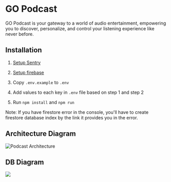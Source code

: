 # GO Podcast

GO Podcast is your gateway to a world of audio entertainment, empowering you to discover, personalize, and control your listening experience like never before.

## Installation

1. [Setup Sentry](https://sentry.io/)

2. [Setup firebase](https://firebase.google.com/docs/web/setup)

3. Copy `.env.example` to `.env`

4. Add values to each key in `.env` file based on step 1 and step 2

5. Run `npm install` and `npm run`

Note: If you have firestore error in the console, you'll have to create firestore database index by the link it provides you in the error.

## Architecture Diagram

![Podcast Architecture](https://github.com/nicktruong/podcast/assets/154394020/f6f6991d-f4f6-4860-bd26-4b05361e4e50)

## DB Diagram

[![](https://mermaid.ink/img/pako:eNqlVttu2zAM_RVDQN_SILcaqd-KdQMCDCuwri9bhkKxmFioLBmS3C1N8u-jb7Fj2UvW5SW2SB1Sh4eUdyRUDEhAQN9zutE0XkoPf6kBbbxd8ZL9jNVcbrwVV-21Hz-9kFrYKM3BPKwX0oIGY2s3hlYv1IB_7M46kBBTLupVmcYr0B4k3GBm5oNKpe0IuVZCqF_47OBtQDLQHVsibqzSW2eDpDE4i0mkrHr6-rkDJxF0C6w2AKbsaSXAeEsiMAhIPMDeSxQLKb7pJWmRkSasScZhKYsHTS2GOOH9DHlljAVzCCyw_h64AZQVvEI55lOinyRUwtOUcZAhPPI3lzya2kjpZlKloRSKW4NQvYJ-0uLig6M0Qs0Ty5V0cpPqYf2x1I9jzKrXKSpkTDIVdxEJrQ09FJc4llsBF1b86ipPKFNNlXFFNpqalDIG7B4xuoxls1SEnxpbEkFjXd8ydFenX16R9gGwRcBh_3JuzolSKsvXHJWEpf-HTsktSt-9Ukt1n_VLxyjA46CRLdjZ0xz9i7xNK3FoFfj93fRfveHOEGqjb-oTF9BjWsSbU-vZVuoYS3nOSbpCpURNJb-r0_KRayy1aTZzmaZrmw3cCr05cN_RlPV11tkXQrn64THdwEm3OJdLDt-8XQ_q-nq_a0YLPMFfwPVSu3oUB-XV95yx_3y8004vkBx6XyIEObE9Lg3ciBpn8LeACs0VPu0Rst_nifa7NmZdfaz28As8LkORMuhs95KyKkZu2zZjHHusJ_FurwYJKxAqUxoZkBg0fpow_DjKVbAkNgIsJgkyyVH9kqnsgH7Yn-pxK0MSWJ3CgBSyKj-nSLCmwuBqQuV3peLKCV9JsCO_STCZ-cPZdOr7t5PbkT8ezQZkS4KpPxz7k9n8ZjqfjKf4cBiQt3z_aDifzCfTsT9Hb382Gt0c_gBD1xLf?type=png)](https://mermaid.live/edit#pako:eNqlVttu2zAM_RVDQN_SILcaqd-KdQMCDCuwri9bhkKxmFioLBmS3C1N8u-jb7Fj2UvW5SW2SB1Sh4eUdyRUDEhAQN9zutE0XkoPf6kBbbxd8ZL9jNVcbrwVV-21Hz-9kFrYKM3BPKwX0oIGY2s3hlYv1IB_7M46kBBTLupVmcYr0B4k3GBm5oNKpe0IuVZCqF_47OBtQDLQHVsibqzSW2eDpDE4i0mkrHr6-rkDJxF0C6w2AKbsaSXAeEsiMAhIPMDeSxQLKb7pJWmRkSasScZhKYsHTS2GOOH9DHlljAVzCCyw_h64AZQVvEI55lOinyRUwtOUcZAhPPI3lzya2kjpZlKloRSKW4NQvYJ-0uLig6M0Qs0Ty5V0cpPqYf2x1I9jzKrXKSpkTDIVdxEJrQ09FJc4llsBF1b86ipPKFNNlXFFNpqalDIG7B4xuoxls1SEnxpbEkFjXd8ydFenX16R9gGwRcBh_3JuzolSKsvXHJWEpf-HTsktSt-9Ukt1n_VLxyjA46CRLdjZ0xz9i7xNK3FoFfj93fRfveHOEGqjb-oTF9BjWsSbU-vZVuoYS3nOSbpCpURNJb-r0_KRayy1aTZzmaZrmw3cCr05cN_RlPV11tkXQrn64THdwEm3OJdLDt-8XQ_q-nq_a0YLPMFfwPVSu3oUB-XV95yx_3y8004vkBx6XyIEObE9Lg3ciBpn8LeACs0VPu0Rst_nifa7NmZdfaz28As8LkORMuhs95KyKkZu2zZjHHusJ_FurwYJKxAqUxoZkBg0fpow_DjKVbAkNgIsJgkyyVH9kqnsgH7Yn-pxK0MSWJ3CgBSyKj-nSLCmwuBqQuV3peLKCV9JsCO_STCZ-cPZdOr7t5PbkT8ezQZkS4KpPxz7k9n8ZjqfjKf4cBiQt3z_aDifzCfTsT9Hb382Gt0c_gBD1xLf)
